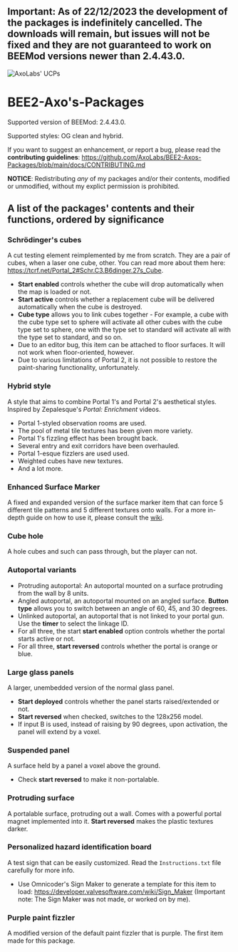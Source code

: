 ## Important: As of 22/12/2023 the development of the packages is indefinitely cancelled. The downloads will remain, but issues will not be fixed and they are not guaranteed to work on BEEMod versions newer than 2.4.43.0.

![AxoLabs' UCPs](https://user-images.githubusercontent.com/125143965/220545356-dc6fc292-efe7-4334-b8f5-97226796dd05.png)
# BEE2-Axo's-Packages
Supported version of BEEMod: 2.4.43.0.

Supported styles: OG clean and hybrid.

If you want to suggest an enhancement, or report a bug, please read the **contributing guidelines**: https://github.com/AxoLabs/BEE2-Axos-Packages/blob/main/docs/CONTRIBUTING.md

**NOTICE**: Redistributing *any* of my packages and/or their contents, modified or unmodified, without my explict permission is prohibited.

## A list of the packages' contents and their functions, ordered by significance
### Schrödinger's cubes
A cut testing element reimplemented by me from scratch. They are a pair of cubes, when a laser one cube, other. You can read more about them here: https://tcrf.net/Portal_2#Schr.C3.B6dinger.27s_Cube.
- **Start enabled** controls whether the cube will drop automatically when the map is loaded or not.
- **Start active** controls whether a replacement cube will be delivered automatically when the cube is destroyed.
- **Cube type** allows you to link cubes together - For example, a cube with the cube type set to sphere will activate all other cubes with the cube type set to sphere, one with the type set to standard will activate all with the type set to standard, and so on.
- Due to an editor bug, this item can be attached to floor surfaces. It will not work when floor-oriented, however.
- Due to various limitations of Portal 2, it is not possible to restore the paint-sharing functionality, unfortunately.
### Hybrid style
A style that aims to combine Portal 1's and Portal 2's aesthetical styles. Inspired by Zepalesque's *Portal: Enrichment* videos.
- Portal 1-styled observation rooms are used.
- The pool of metal tile textures has been given more variety.
- Portal 1's fizzling effect has been brought back.
- Several entry and exit corridors have been overhauled.
- Portal 1-esque fizzlers are used used.
- Weighted cubes have new textures.
- And a lot more.
### Enhanced Surface Marker
A fixed and expanded version of the surface marker item that can force 5 different tile patterns and 5 different textures onto walls. For a more in-depth guide on how to use it, please consult the [wiki](https://github.com/AxoLabs/BEE2-Axos-Packages/wiki/Enhanced-surface-markers).
### Cube hole
A hole cubes and such can pass through, but the player can not.
### Autoportal variants
- Protruding autoportal: An autoportal mounted on a surface protruding from the wall by 8 units.
- Angled autoportal, an autoportal mounted on an angled surface. **Button type** allows you to switch between an angle of 60, 45, and 30 degrees.
- Unlinked autoportal, an autoportal that is not linked to your portal gun. Use the **timer** to select the linkage ID.
- For all three, the start **start enabled** option controls whether the portal starts active or not.
- For all three, **start reversed** controls whether the portal is orange or blue.
### Large glass panels
A larger, unembedded version of the normal glass panel.
- **Start deployed** controls whether the panel starts raised/extended or not.
- **Start reversed** when checked, switches to the 128x256 model.
- If input B is used, instead of raising by 90 degrees, upon activation, the panel will extend by a voxel.
### Suspended panel
A surface held by a panel a voxel above the ground.
- Check **start reversed** to make it non-portalable.
### Protruding surface
A portalable surface, protruding out a wall. Comes with a powerful portal magnet implemented into it. **Start reversed** makes the plastic textures darker.
### Personalized hazard identification board
A test sign that can be easily customized. Read the `Instructions.txt` file carefully for more info.
- Use Omnicoder's Sign Maker to generate a template for this item to load: https://developer.valvesoftware.com/wiki/Sign_Maker (Important note: The Sign Maker was not made, or worked on by me).
### Purple paint fizzler
A modified version of the default paint fizzler that is purple. The first item made for this package.
